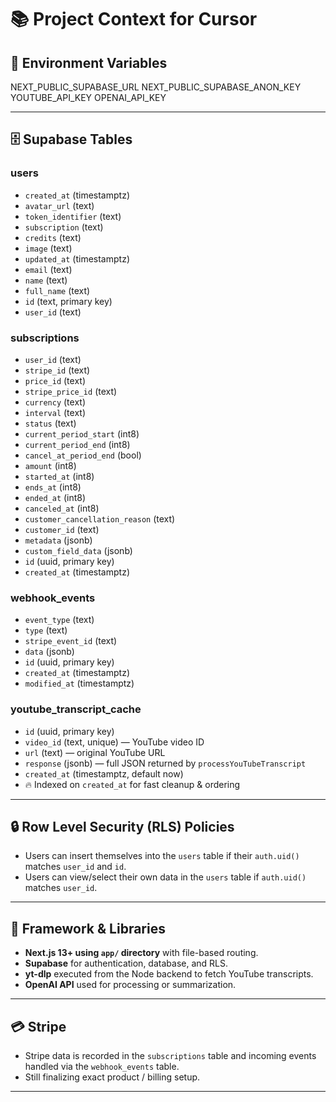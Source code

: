 # 📚 Project Context for Cursor

## 🔑 Environment Variables

NEXT_PUBLIC_SUPABASE_URL
NEXT_PUBLIC_SUPABASE_ANON_KEY
YOUTUBE_API_KEY
OPENAI_API_KEY

---

## 🗄️ Supabase Tables

### users

- `created_at` (timestamptz)
- `avatar_url` (text)
- `token_identifier` (text)
- `subscription` (text)
- `credits` (text)
- `image` (text)
- `updated_at` (timestamptz)
- `email` (text)
- `name` (text)
- `full_name` (text)
- `id` (text, primary key)
- `user_id` (text)

### subscriptions

- `user_id` (text)
- `stripe_id` (text)
- `price_id` (text)
- `stripe_price_id` (text)
- `currency` (text)
- `interval` (text)
- `status` (text)
- `current_period_start` (int8)
- `current_period_end` (int8)
- `cancel_at_period_end` (bool)
- `amount` (int8)
- `started_at` (int8)
- `ends_at` (int8)
- `ended_at` (int8)
- `canceled_at` (int8)
- `customer_cancellation_reason` (text)
- `customer_id` (text)
- `metadata` (jsonb)
- `custom_field_data` (jsonb)
- `id` (uuid, primary key)
- `created_at` (timestamptz)

### webhook_events

- `event_type` (text)
- `type` (text)
- `stripe_event_id` (text)
- `data` (jsonb)
- `id` (uuid, primary key)
- `created_at` (timestamptz)
- `modified_at` (timestamptz)

### youtube_transcript_cache

- `id` (uuid, primary key)
- `video_id` (text, unique) — YouTube video ID
- `url` (text) — original YouTube URL
- `response` (jsonb) — full JSON returned by `processYouTubeTranscript`
- `created_at` (timestamptz, default now)
- 🔥 Indexed on `created_at` for fast cleanup & ordering

---

## 🔒 Row Level Security (RLS) Policies

- Users can insert themselves into the `users` table if their `auth.uid()` matches `user_id` and `id`.
- Users can view/select their own data in the `users` table if `auth.uid()` matches `user_id`.

---

## 🚀 Framework & Libraries

- **Next.js 13+ using `app/` directory** with file-based routing.
- **Supabase** for authentication, database, and RLS.
- **yt-dlp** executed from the Node backend to fetch YouTube transcripts.
- **OpenAI API** used for processing or summarization.

---

## 💳 Stripe

- Stripe data is recorded in the `subscriptions` table and incoming events handled via the `webhook_events` table.
- Still finalizing exact product / billing setup.

---
